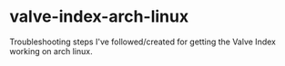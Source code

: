 # valve-index-arch-linux
Troubleshooting steps I've followed/created for getting the Valve Index working on arch linux.
